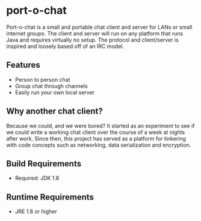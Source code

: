 # port-o-chat
Port-o-chat is a small and portable chat client and server for LANs or small internet groups. The client and server will run on any platform that runs Java and requires virtually no setup. The protocol and client/server is inspired and loosely based off of an IRC model.

## Features

* Person to person chat
* Group chat through channels
* Easily run your own local server 

## Why another chat client?

Because we could, and we were bored? It started as an experiment to see if we could write a working chat client over the course of a week at nights after work.
Since then, this project has served as a platform for tinkering with code concepts such as networking, data serialization and encryption.

## Build Requirements
* Required: JDK 1.8

## Runtime Requirements
* JRE 1.8 or higher
